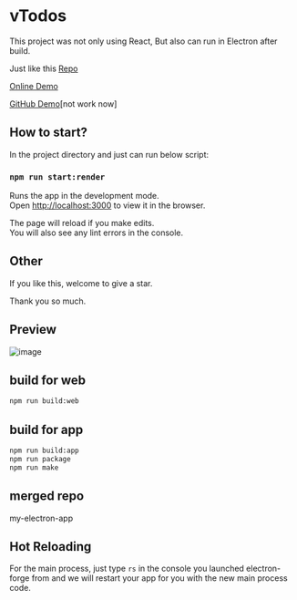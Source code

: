 # vTodos

This project was not only using React, But also can run in Electron after build.

Just like this [Repo](https://github.com/ViavaCos/my-electron-app)

[Online Demo](http://viavacos.live/vTodos/)  

[GitHub Demo](https://ViavaCos.github.io/vTodos)[not work now]  

## How to start?

In the project directory and just can run below script:

### `npm run start:render`

Runs the app in the development mode.\
Open [http://localhost:3000](http://localhost:3000) to view it in the browser.

The page will reload if you make edits.\
You will also see any lint errors in the console.

## Other

If you like this, welcome to give a star.

Thank you so much.

## Preview

![image](https://user-images.githubusercontent.com/46273525/132211742-96acd826-6d5b-440d-b61f-9d06cc7e90fd.png)

## build for web
```bash
npm run build:web
```

## build for app
```bash
npm run build:app
npm run package
npm run make
```

## merged repo
my-electron-app

## Hot Reloading
For the main process, just type `rs` in the console you launched electron-forge from and we will restart your app for you with the new main process code.
